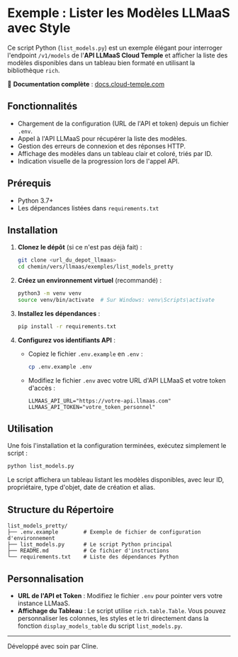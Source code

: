 # Exemple : Lister les Modèles LLMaaS avec Style

Ce script Python (`list_models.py`) est un exemple élégant pour interroger l'endpoint `/v1/models` de l'**API LLMaaS Cloud Temple** et afficher la liste des modèles disponibles dans un tableau bien formaté en utilisant la bibliothèque `rich`.

📖 **Documentation complète** : [docs.cloud-temple.com](https://docs.cloud-temple.com)

## Fonctionnalités

- Chargement de la configuration (URL de l'API et token) depuis un fichier `.env`.
- Appel à l'API LLMaaS pour récupérer la liste des modèles.
- Gestion des erreurs de connexion et des réponses HTTP.
- Affichage des modèles dans un tableau clair et coloré, triés par ID.
- Indication visuelle de la progression lors de l'appel API.

## Prérequis

- Python 3.7+
- Les dépendances listées dans `requirements.txt`

## Installation

1.  **Clonez le dépôt** (si ce n'est pas déjà fait) :
    ```bash
    git clone <url_du_depot_llmaas>
    cd chemin/vers/llmaas/exemples/list_models_pretty
    ```

2.  **Créez un environnement virtuel** (recommandé) :
    ```bash
    python3 -m venv venv
    source venv/bin/activate  # Sur Windows: venv\Scripts\activate
    ```

3.  **Installez les dépendances** :
    ```bash
    pip install -r requirements.txt
    ```

4.  **Configurez vos identifiants API** :
    - Copiez le fichier `.env.example` en `.env` :
      ```bash
      cp .env.example .env
      ```
    - Modifiez le fichier `.env` avec votre URL d'API LLMaaS et votre token d'accès :
      ```env
      LLMAAS_API_URL="https://votre-api.llmaas.com"
      LLMAAS_API_TOKEN="votre_token_personnel"
      ```

## Utilisation

Une fois l'installation et la configuration terminées, exécutez simplement le script :

```bash
python list_models.py
```

Le script affichera un tableau listant les modèles disponibles, avec leur ID, propriétaire, type d'objet, date de création et alias.

## Structure du Répertoire

```
list_models_pretty/
├── .env.example        # Exemple de fichier de configuration d'environnement
├── list_models.py      # Le script Python principal
├── README.md           # Ce fichier d'instructions
└── requirements.txt    # Liste des dépendances Python
```

## Personnalisation

- **URL de l'API et Token** : Modifiez le fichier `.env` pour pointer vers votre instance LLMaaS.
- **Affichage du Tableau** : Le script utilise `rich.table.Table`. Vous pouvez personnaliser les colonnes, les styles et le tri directement dans la fonction `display_models_table` du script `list_models.py`.

---

Développé avec soin par Cline.
